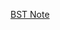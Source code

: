 [BST Note](https://github.com/justinphan3110/EECS233-Data-Structure/blob/master/BST/BST%20Note.pdf)


